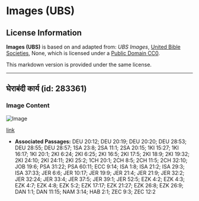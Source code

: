 # Images (UBS)

## License Information

**Images (UBS)** is based on and adapted from: _UBS Images_, [United Bible Societies](https://unitedbiblesocieties.org/), None, which is licensed under a [Public Domain CC0](https://creativecommons.org/public-domain/cc0/).

This markdown version is provided under the same license.



--------------------------------

## घेराबंदी कार्य (id: 283361)

### Image Content

![Image](https://cdn.aquifer.bible/aquifer-content/resources/Media/WEB-0810_siege_works_en.jpg)

[link](https://cdn.aquifer.bible/aquifer-content/resources/Media/WEB-0810_siege_works_en.jpg)

* **Associated Passages:** DEU 20:12; DEU 20:19; DEU 20:20; DEU 28:53; DEU 28:55; DEU 28:57; 1SA 23:8; 2SA 11:1; 2SA 20:15; 1KI 15:27; 1KI 16:17; 1KI 20:1; 2KI 6:24; 2KI 6:25; 2KI 16:5; 2KI 17:5; 2KI 18:9; 2KI 19:32; 2KI 24:10; 2KI 24:11; 2KI 25:2; 1CH 20:1; 2CH 8:5; 2CH 11:5; 2CH 32:10; JOB 19:6; PSA 31:22; PSA 60:11; ECC 9:14; ISA 1:8; ISA 21:2; ISA 29:3; ISA 37:33; JER 6:6; JER 10:17; JER 19:9; JER 21:4; JER 21:9; JER 32:2; JER 32:24; JER 33:4; JER 37:5; JER 39:1; JER 52:5; EZK 4:2; EZK 4:3; EZK 4:7; EZK 4:8; EZK 5:2; EZK 17:17; EZK 21:27; EZK 26:8; EZK 26:9; DAN 1:1; DAN 11:15; NAM 3:14; HAB 2:1; ZEC 9:3; ZEC 12:2


